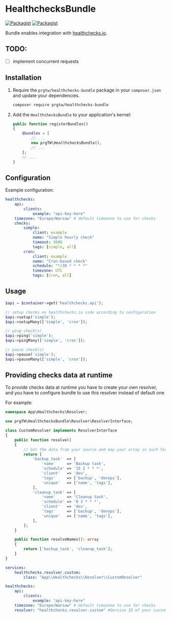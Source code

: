 # HealthchecksBundle

[![Packagist](https://img.shields.io/packagist/l/prgtw/healthchecks-bundle.svg)](https://github.com/prgTW/healthchecks-bundle)
[![Packagist](https://img.shields.io/packagist/v/prgtw/healthchecks-bundle.svg)](https://packagist.org/packages/prgtw/healthchecks-bundle)

Bundle enables integration with [healthchecks.io](https://healthchecks.io).

## TODO:
- [ ] implement concurrent requests

## Installation

1. Require the `prgtw/healthchecks-bundle` package in your `composer.json`
   and update your dependencies.
	
	```bash
	composer require prgtw/healthchecks-bundle
	```

2. Add the `HealthchecksBundle` to your application's kernel:

	```php
	public function registerBundles()
	{
		$bundles = [
			// ...
			new prgTW\HealthchecksBundle(),
			// ...
		];
		// ...
	}
	````

## Configuration

Example configuration:
```yaml
healthchecks:
    api:
        clients:
            example: "api-key-here"
    timezone: "Europe/Warsaw" # default timezone to use for checks
    checks:
    	simple:
            client: example
            name: "Simple hourly check"
            timeout: 3600
            tags: [simple, all]
        cron:
            client: example
            name: "Cron-based check"
            schedule: "*/30 * * * *"
            timezone: UTC
            tags: [cron, all]
```

## Usage

```php
$api = $container->get('healthchecks.api');

// setup checks on healthchecks.io side according to configuration
$api->setup('simple');
$api->setupMany(['simple', 'cron']);

// ping check(s)
$api->ping('simple');
$api->pingMany(['simple', 'cron']);

// pause check(s)
$api->pause('simple');
$api->pauseMany(['simple', 'cron']);
```

## Providing checks data at runtime

To provide checks data at runtime you have to create your own resolver, and you have to configure bundle to use this resolver instead of default one

For example:

```php
namespace App\Healthchecks\Resolver;

use prgTW\HealthchecksBundle\Resolver\ResolverInterface;

class CustomResolver implements ResolverInterface
{
	public function resolve()
	{
		// Get the data from your source and map your array in such format: 
		return [
			'backup_task'  => [
				'name'     => 'Backup task',
				'schedule' => '15 2 * * *',
				'client'   => 'dev',
				'tags'     => ['backup', 'devops'],
				'unique'   => ['name', 'tags'],
			],
			'cleanup_task' => [
				'name'     => 'Cleanup task',
				'schedule' => '0 3 * * *',
				'client'   => 'dev',
				'tags'     => ['backup', 'devops'],
				'unique'   => ['name', 'tags'],
			],
		];
	}

	public function resolveNames(): array
	{
		return ['backup_task', 'cleanup_task'];
	}
}
```

```yaml
services:
    healthchecks.resolver.custom:
        class: "App\\Healthchecks\\Resolver\\CustomResolver"
```


```yaml
healthchecks:
    api:
        clients:
            example: "api-key-here"
    timezone: "Europe/Warsaw" # default timezone to use for checks
    resolver: "healthchecks.resolver.custom" #Service ID of your custom resolver 
```

